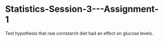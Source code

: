 # Statistics-Session-3---Assignment-1

Test hypothesis that raw cornstarch diet had an effect on glucose levels.
